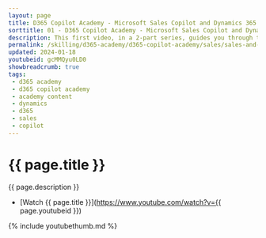 ```yaml
---
layout: page
title: D365 Copilot Academy - Microsoft Sales Copilot and Dynamics 365 Sales
sorttitle: 01 - D365 Copilot Academy - Microsoft Sales Copilot and Dynamics 365 Sales
description: This first video, in a 2-part series, guides you through the steps necessary to get started quickly in creating and boosting a chatbot with expanded natural language capabilities with Microsoft Sales Copilot and Dynamics 365 Sales. In order to setup and configure Sales Copilot you will need Admin privileges and access to Admin Portal, Teams Admin Center, Dynamics 365 App Settings and Power Platform Admin Center.
permalink: /skilling/d365-academy/d365-copilot-academy/sales/sales-and-copilot
updated: 2024-01-18
youtubeid: gcMMQyu0LD0
showbreadcrumb: true
tags: 
 - d365 academy
 - d365 copilot academy
 - academy content
 - dynamics
 - d365
 - sales
 - copilot
---
```


# {{ page.title }}

{{ page.description }}

* [Watch {{ page.title }}](https://www.youtube.com/watch?v={{ page.youtubeid }})

{% include youtubethumb.md %}
